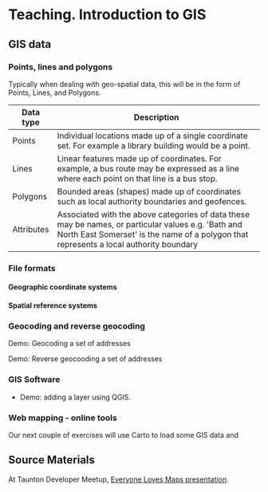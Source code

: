 Teaching. Introduction to GIS
=============================

GIS data
--------

### Points, lines and polygons

Typically when dealing with geo-spatial data, this will be in the form of Points, Lines, and Polygons.

| Data type | Description |
| --------- | ----------- |
| Points | Individual locations made up of a single coordinate set.  For example a library building would be a point. |
| Lines | Linear features made up of coordinates.  For example, a bus route may be expressed as a line where each point on that line is a bus stop. |
| Polygons | Bounded areas (shapes) made up of coordinates such as local authority boundaries and geofences. |
| Attributes | Associated with the above categories of data these may be names, or particular values e.g. 'Bath and North East Somerset' is the name of a polygon that represents a local authority boundary |

### File formats

#### Geographic coordinate systems

#### Spatial reference systems

### Geocoding and reverse geocoding


Demo: Geocoding a set of addresses

Demo: Reverse geocooding a set of addresses

### GIS Software

- Demo: adding a layer using QGIS.


### Web mapping - online tools

Our next couple of exercises will use Carto to load some GIS data and 

Source Materials
-----------------

At Taunton Developer Meetup, [Everyone Loves Maps presentation](https://github.com/DaveBathnes/GIS-Tutorial).